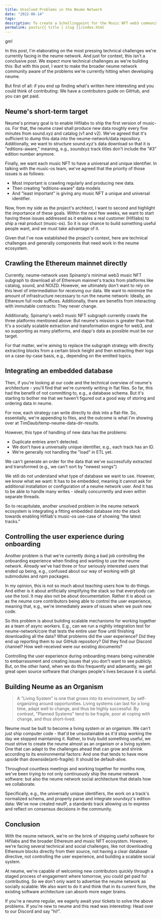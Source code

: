 ```yaml
---
title: Unsolved Problems in the Neume Network
date: "2022-06-14"
tags:
description: To create a Schellingpoint for the Music NFT web3 community, we outline the currently unsolved challenges at neume network.
permalink: posts/{{ title | slug }}/index.html
---
```


gm!

In this post, I'm elaborating on the most pressing technical challenges we're
currently facing in the neume network. And just for context, this isn't a
conclusive post. We expect more technical challenges as we're building this:
But with this post, I want to make the broader neume network community aware of
the problems we're currently hitting when developing neume.

But first of all: if you end up finding what's written here interesting and you
could think of contributing: We have a contributors guide on GitHub, and you
can get paid.

## Neume's short-term target

Neume's primary goal is to enable Hifilabs to ship the first version of
music-os. For that, the neume crawl shall produce new data roughly every five
minutes from sound.xyz and catalog (v1 and v2). We've agreed that it's
sufficient to dump this data into the neume-network/data repository.
Additionally, we want to structure sound.xyz's data download so that it is
"editions-aware," meaning, e.g., soundxyz track titles don't include the "#3"
edition number anymore.

<picture of soundxyz track title>

Finally, we want each music NFT to have a universal and unique identifier. In
talking with the music-os team, we've agreed that the priority of those issues
is as follows:

- Most important is crawling regularly and producing new data.
- Then creating "editions-aware" data models
- And "least important" is giving any music NFT a unique and universal identifier.

Now, from my side as the project's architect, I want to second and highlight
the importance of these goals. Within the next few weeks, we want to start
having these issues addressed as it enables a real customer (Hifilabs) to ship
a real product (music-os). So it is our chance to build something useful people
want, and we must take advantage of it.

Given that I've now established the project's context, here are technical
challenges and generally components that need work in the neume ecosystem.

## Crawling the Ethereum mainnet directly

Currently, neume-network uses Spinamp's minimal web3 music NFT subgraph to
download all of Ethereum mainnet's tracks from platforms like catalog, sound,
and NOIZD. However, we ultimately don't want to rely on this level of
intermediation for receiving our data. We want to minimize the amount of
infrastructure necessary to run the neume network: Ideally, an Ethereum full
node suffices. Additionally, there are benefits from interacting with immutable
contracts: They never change.

Additionally, Spinamp's web3 music NFT subgraph currently crawls the three
platforms mentioned above: But neume's mission is greater than that: It's a
socially scalable extraction and transformation engine for web3, and so
supporting as many platforms, and dapp's data as possible must be our target.

For that matter, we're aiming to replace the subgraph strategy with directly
extracting blocks from a certain block height and then extracting their logs on
a case-by-case basis, e.g., depending on the emitted topics.

## Integrating an embedded database

Then, if you're looking at our code and the technical overview of neume's
architecture - you'll find that we're currently writing in flat files. So far,
this had the benefit of not committing to, e.g., a database schema. But it's
starting to bother me that we haven't figured out a good way of storing and
ordering data in neume.

For now, each strategy can write directly to disk into a flat-file. So,
essentially, we're appending to files, and the outcome is what I'm showing over
at TimDaub/temp-neume-data-dir-results.

However, this type of handling of new data has the problems:

- Duplicate entries aren't detected.
- We don't have a universally unique identifier, e.g., each track has an ID.
- We're generally not handling the "load" in ETL yet.

We can't generate an order for the data that we've successfully extracted and
transformed (e.g., we can't sort by "newest songs")

We still do not understand what type of database we want to use. However, we
know what we want: It has to be embedded, meaning it cannot ask for additional
installation or configuration of a neume network user. And it has to be able to
handle many writes - ideally concurrently and even within separate threads.

So to recapitulate, another unsolved problem in the neume network ecosystem is
integrating a fitting embedded database into the stack towards enabling
Hifilab's music-os use-case of showing "the latest tracks."

## Controlling the user experience during onboarding

Another problem is that we're currently doing a bad job controlling the
onboarding experience when finding and wanting to use the neume network.
Already we've had three or four seriously interested users that ended up being,
e.g., confused about our way of working with git submodules and npm packages.

In my opinion, this is not so much about teaching users how to do things. And
either is it about artificially simplifying the stack so that everybody can use
the tool. It may also not be about documentation. Rather it is about us as the
neume core contributors being able to control the user experience, meaning
that, e.g., we're immediately aware of issues when we push new code.

So this problem is about building scalable mechanisms for working together as a
team of async workers. E.g., can we run a nightly integration test for
neume-network/core that tests the entire user flow until finishing downloading
all the data? What problems did the user experience? Did they end up reporting
them to our GitHub repository? Did they find our Discord channel? How
well-received were our existing documents?

Controlling the user experience during onboarding means being vulnerable to
embarrassment and creating issues that you don't want to see publicly. But, on
the other hand, when we do this frequently and adamantly, we get great open
source software that changes people's lives because it is useful.

## Building Neume as an Organism

> A "Living System" is one that grows into its environment, by self-organizing
> around opportunities. Living systems can last for a long time, adapt well to
> change, and thus be highly successful. By contrast, "Planned Systems" tend to
> be fragile, poor at coping with change, and thus short-lived.

Neume must be built to become a living system or an organism. We can't just
ship computer code - that'd be unsustainable as it'd stop working the day we
stopped maintaining it. Rather, to truly build something useful, we must strive
to create the neume almost as an organism or a living system. One that can
adapt to the challenges ahead that can grow and shrink according to its
environmental factors: And one that tends to have more upside than
downside(anti-fragile): It should be default-alive.

Throughout countless meetings and working together for months now, we've been
trying to not only continuously ship the neume network software: but also the
neume network social architecture that details how we collaborate.

Specifically, e.g., the universally unique identifiers, the work on a track's
normalized schema, and properly parse and integrate soundxyz's edition data:
We've now created neuIP, a standards track allowing us to express and reflect
on consensus decisions in the community.

## Conclusion

With the neume network, we're on the brink of shipping useful software for
Hifilabs and the broader Ethereum and music NFT ecosystem. However, we're
facing several technical and social challenges, like not downloading Ethereum
blocks directly from their source, not having a clear database directive, not
controlling the user experience, and building a scalable social system.

At neume, we're capable of welcoming new contributors quickly through a staged
process of engagement where tomorrow, you could get paid for contributing. So
we don't only want to advertise the neume network as socially scalable: We also
want to do it and think that in its current form, the existing software
architecture can absorb more eager brains.

If you're a neume regular, we eagerly await your tickets to solve the above
problems. If you're new to neume and this read was interesting: Head over to
our Discord and say "hi!".
